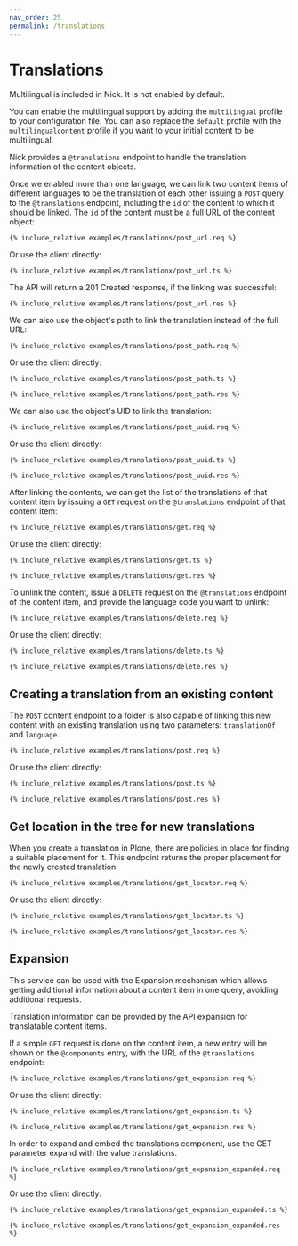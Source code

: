 ```yaml
---
nav_order: 25
permalink: /translations
---
```


# Translations

Multilingual is included in Nick. It is not enabled by default.

You can enable the multilingual support by adding the `multilingual` profile to your configuration file. You can also replace the `default` profile with the `multilingualcontent` profile if you want to your initial content to be multilingual.

Nick provides a `@translations` endpoint to handle the translation information of the content objects.

Once we enabled more than one language, we can link two content items of different languages to be the translation of each other issuing a `POST` query to the `@translations` endpoint, including the `id` of the content to which it should be linked. The `id` of the content must be a full URL of the content object:

```
{% include_relative examples/translations/post_url.req %}
```

Or use the client directly:

```
{% include_relative examples/translationx/post_url.ts %}
```

The API will return a 201 Created response, if the linking was successful:

```
{% include_relative examples/translations/post_url.res %}
```

We can also use the object's path to link the translation instead of the full URL:

```
{% include_relative examples/translations/post_path.req %}
```

Or use the client directly:

```
{% include_relative examples/translations/post_path.ts %}
```

```
{% include_relative examples/translations/post_path.res %}
```

We can also use the object's UID to link the translation:

```
{% include_relative examples/translations/post_uuid.req %}
```

Or use the client directly:

```
{% include_relative examples/translations/post_uuid.ts %}
```

```
{% include_relative examples/translations/post_uuid.res %}
```

After linking the contents, we can get the list of the translations of that content item by issuing a `GET` request on the `@translations` endpoint of that content item:

```
{% include_relative examples/translations/get.req %}
```

Or use the client directly:

```
{% include_relative examples/translations/get.ts %}
```

```
{% include_relative examples/translations/get.res %}
```

To unlink the content, issue a `DELETE` request on the `@translations` endpoint of the content item, and provide the language code you want to unlink:

```
{% include_relative examples/translations/delete.req %}
```

Or use the client directly:

```
{% include_relative examples/translations/delete.ts %}
```

```
{% include_relative examples/translations/delete.res %}
```

## Creating a translation from an existing content

The `POST` content endpoint to a folder is also capable of linking this new content with an existing translation using two parameters: `translationOf` and `language`.

```
{% include_relative examples/translations/post.req %}
```

Or use the client directly:

```
{% include_relative examples/translations/post.ts %}
```

```
{% include_relative examples/translations/post.res %}
```

## Get location in the tree for new translations

When you create a translation in Plone, there are policies in place for finding a suitable placement for it. This endpoint returns the proper placement for the newly created translation:

```
{% include_relative examples/translations/get_locator.req %}
```

Or use the client directly:

```
{% include_relative examples/translations/get_locator.ts %}
```

```
{% include_relative examples/translations/get_locator.res %}
```

## Expansion

This service can be used with the Expansion mechanism which allows getting additional information about a content item in one query, avoiding additional requests.

Translation information can be provided by the API expansion for translatable content items.

If a simple `GET` request is done on the content item, a new entry will be shown on the `@components` entry, with the URL of the `@translations` endpoint:

```
{% include_relative examples/translations/get_expansion.req %}
```

Or use the client directly:

```
{% include_relative examples/translations/get_expansion.ts %}
```

```
{% include_relative examples/translations/get_expansion.res %}
```

In order to expand and embed the translations component, use the GET parameter expand with the value translations.

```
{% include_relative examples/translations/get_expansion_expanded.req %}
```

Or use the client directly:

```
{% include_relative examples/translations/get_expansion_expanded.ts %}
```

```
{% include_relative examples/translations/get_expansion_expanded.res %}
```

